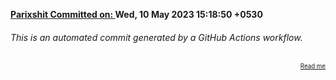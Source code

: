 **[Parixshit Committed on: ](https://github.com/Parixshit/AutoCommit/commit/d5cf06dcb57b5cda401a79295f58bfdb4d3e03eb) Wed, 10 May 2023 15:18:50 +0530** <!-- 1c0cd2cb7a67ac068c2bfb4c52eed66c4a6fcc7a -->

###### This is an automated commit generated by a GitHub Actions workflow.

<div align="right"><sub><sup><a href="https://github.com/Parixshit/AutoCommit.git">Read me</a></sup></sub></div>
